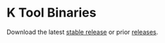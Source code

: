 # K Tool Binaries

Download the latest [stable release](https://github.com/runtimeverification/k/releases/latest) or prior [releases](https://github.com/runtimeverification/k/releases).